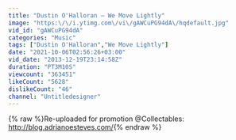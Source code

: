 ```yaml
---
title: "Dustin O'Halloran — We Move Lightly"
image: "https:\/\/i.ytimg.com\/vi\/gAWCuPG94dA\/hqdefault.jpg"
vid_id: "gAWCuPG94dA"
categories: "Music"
tags: ["Dustin O'Halloran","We Move Lightly"]
date: "2021-10-06T02:56:26+03:00"
vid_date: "2013-12-19T23:14:58Z"
duration: "PT3M10S"
viewcount: "363451"
likeCount: "5628"
dislikeCount: "46"
channel: "Untitledesigner"
---
```

{% raw %}Re-uploaded for promotion @Collectables: <a rel="nofollow" target="blank" href="http://blog.adrianoesteves.com/">http://blog.adrianoesteves.com/</a>{% endraw %}
